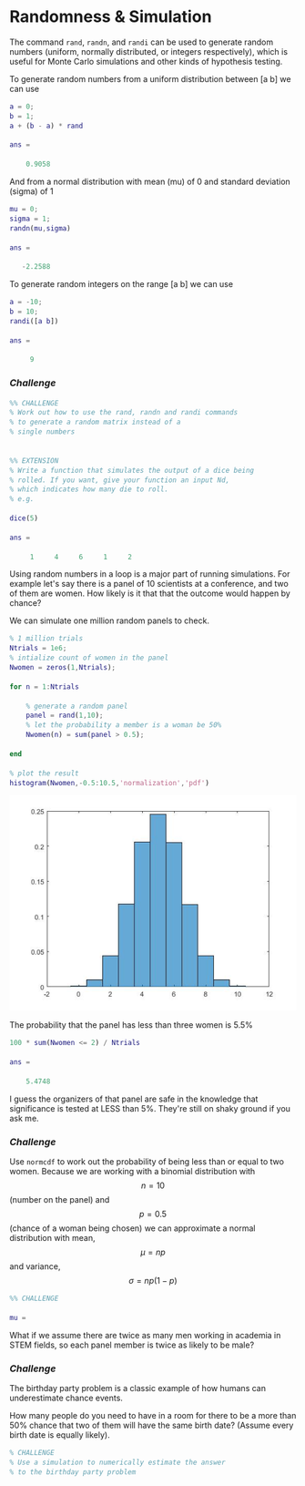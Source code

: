 # Randomness & Simulation

The command `rand`, `randn`, and `randi` can be used to generate random numbers (uniform, normally distributed, or integers respectively), which is useful for Monte Carlo simulations and other kinds of hypothesis testing.

To generate random numbers from a uniform distribution between [a b] we can use
``` Matlab
a = 0;
b = 1;
a + (b - a) * rand

ans =

    0.9058
```
And from a normal distribution with mean (mu) of 0 and standard deviation (sigma) of 1

``` Matlab
mu = 0;
sigma = 1;
randn(mu,sigma)

ans =

   -2.2588
```

To generate random integers on the range [a b] we can use
``` Matlab
a = -10;
b = 10;
randi([a b])

ans =

     9
```
### *Challenge*
```Matlab
%% CHALLENGE
% Work out how to use the rand, randn and randi commands
% to generate a random matrix instead of a
% single numbers


%% EXTENSION
% Write a function that simulates the output of a dice being
% rolled. If you want, give your function an input Nd, 
% which indicates how many die to roll.
% e.g.

dice(5)

ans =

     1     4     6     1     2
```

Using random numbers in a loop is a major part of running simulations. For example let's say there is a panel of 10 scientists at a conference, and two of them are women. How likely is it that that the outcome would happen by chance?

We can simulate one million random panels to check.
``` Matlab
% 1 million trials
Ntrials = 1e6;
% intialize count of women in the panel
Nwomen = zeros(1,Ntrials);

for n = 1:Ntrials
    
    % generate a random panel
    panel = rand(1,10);
    % let the probability a member is a woman be 50%
    Nwomen(n) = sum(panel > 0.5);
    
end

% plot the result
histogram(Nwomen,-0.5:10.5,'normalization','pdf')
```
![](Nwomen.jpg)

The probability that the panel has less than three women is 5.5%

```Matlab
100 * sum(Nwomen <= 2) / Ntrials

ans =

    5.4748
```

I guess the organizers of that panel are safe in the knowledge that significance is tested at LESS than 5%. They're still on shaky ground if you ask me.

### *Challenge*
Use `normcdf` to work out the probability of being less than or equal to two women. Because we are working with a binomial distribution with $$n=10$$  (number on the panel) and $$p = 0.5$$  (chance of a woman being chosen) we can approximate a normal distribution with mean, $$\mu = np$$ and variance, $$\sigma = np(1-p)$$
``` Matlab
%% CHALLENGE

mu = 
```

What if we assume there are twice as many men working in academia in STEM fields, so each panel member is twice as likely to be male?

### *Challenge*
The birthday party problem is a classic example of how humans can underestimate chance events.

How many people do you need to have in a room for there to be a more than 50% chance that two of them will have the same birth date? (Assume every birth date is equally likely).

``` Matlab
% CHALLENGE
% Use a simulation to numerically estimate the answer
% to the birthday party problem
```
